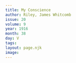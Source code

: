 ```yaml
---
title: My Conscience
author: Riley, James Whitcomb
issue: 20
volume: 9
year: 1916
month: 38
day: V
tags:
layout: page.njk
image:
---
```

